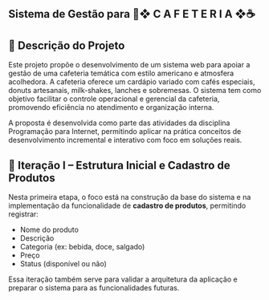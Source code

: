 ## Sistema de Gestão para 🧁❖ C A F E T E R I A ❖☕

## 📝 Descrição do Projeto

Este projeto propõe o desenvolvimento de um sistema web para apoiar a gestão de uma cafeteria temática com estilo americano e atmosfera acolhedora. A cafeteria oferece um cardápio variado com cafés especiais, donuts artesanais, milk-shakes, lanches e sobremesas. O sistema tem como objetivo facilitar o controle operacional e gerencial da cafeteria, promovendo eficiência no atendimento e organização interna.

A proposta é desenvolvida como parte das atividades da disciplina Programação para Internet, permitindo aplicar na prática conceitos de desenvolvimento incremental e interativo com foco em soluções reais.


## 🔁 Iteração I – Estrutura Inicial e Cadastro de Produtos

Nesta primeira etapa, o foco está na construção da base do sistema e na implementação da funcionalidade de **cadastro de produtos**, permitindo registrar:

- Nome do produto  
- Descrição  
- Categoria (ex: bebida, doce, salgado)  
- Preço  
- Status (disponível ou não)

Essa iteração também serve para validar a arquitetura da aplicação e preparar o sistema para as funcionalidades futuras.
